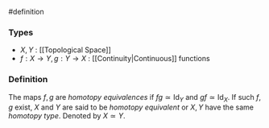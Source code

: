#definition
### Types
- $X,Y$ : [[Topological Space]]
- $f: X \rightarrow Y, g: Y \rightarrow X$ : [[Continuity|Continuous]] functions
### Definition
The maps $f,g$ are *homotopy equivalences* if $fg \simeq \text{Id}_Y$ and $g f \simeq \text{Id}_X.$
If such $f,g$ exist, $X$ and $Y$ are said to be *homotopy equivalent* or $X,Y$ have the same *homotopy type*. Denoted by $X \simeq Y$.
